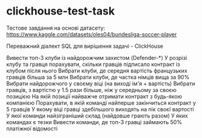 # clickhouse-test-task
Тестове завдання на основі датасету:  https://www.kaggle.com/datasets/oles04/bundesliga-soccer-player

Переважний діалект SQL для вирішення задачі - ClickHouse

Вивести топ-3 клуби із найдорожчим захистом (Defender-*)
У розрізі клубу та гравця порахувати, скільки гравців підписало контракт із клубом після нього
Вибрати клуби, де середня вартість французьких гравців більша за 5 млн
Вибрати клуби, де частка німців вища за 90%
Вибрати найдорожчого у своєму віці (на виході ім'я + вартість)
Вибрати гравців, з вартістю у 1.5 рази більше, ніж у середньому за своєю позицією
На якій позиції найважче отримати контракт з будь-якою компанією
Порахувати, в якій команді найперше закінчиться контракт у 5 гравців
У якому віці гравці здебільшого виходять на пік своєї вартості
У якої команди найзіграніший склад (найдовше грають разом)
У яких командах є тезки
Вивести команди, де топ-3 гравці займають 50% платіжної відомості
